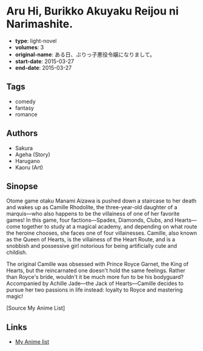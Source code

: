 # Aru Hi, Burikko Akuyaku Reijou ni Narimashite.

-   **type**: light-novel
-   **volumes**: 3
-   **original-name**: ある日、ぶりっ子悪役令嬢になりまして。
-   **start-date**: 2015-03-27
-   **end-date**: 2015-03-27

## Tags

-   comedy
-   fantasy
-   romance

## Authors

-   Sakura
-   Ageha (Story)
-   Harugano
-   Kaoru (Art)

## Sinopse

Otome game otaku Manami Aizawa is pushed down a staircase to her death and wakes up as Camille Rhodolite, the three-year-old daughter of a marquis—who also happens to be the villainess of one of her favorite games! In this game, four factions—Spades, Diamonds, Clubs, and Hearts—come together to study at a magical academy, and depending on what route the heroine chooses, she faces one of four villainesses. Camille, also known as the Queen of Hearts, is the villainess of the Heart Route, and is a snobbish and possessive girl notorious for being artificially cute and childish.

The original Camille was obsessed with Prince Royce Garnet, the King of Hearts, but the reincarnated one doesn't hold the same feelings. Rather than Royce's bride, wouldn't it be much more fun to be his bodyguard? Accompanied by Achille Jade—the Jack of Hearts—Camille decides to pursue her two passions in life instead: loyalty to Royce and mastering magic!

[Source My Anime List]

## Links

-   [My Anime list](https://myanimelist.net/manga/129321/Aru_Hi_Burikko_Akuyaku_Reijou_ni_Narimashite)
